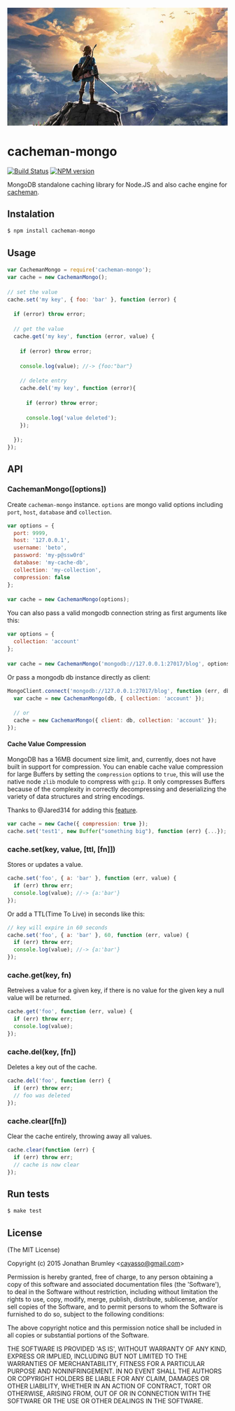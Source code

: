   
![my love](./logo.png)

# cacheman-mongo

[![Build Status](https://travis-ci.org/cayasso/cacheman-mongo.png?branch=master)](https://travis-ci.org/cayasso/cacheman-mongo)
[![NPM version](https://badge.fury.io/js/cacheman-mongo.png)](http://badge.fury.io/js/cacheman-mongo)

MongoDB standalone caching library for Node.JS and also cache engine for [cacheman](https://github.com/cayasso/cacheman).

## Instalation

``` bash
$ npm install cacheman-mongo
```

## Usage

```javascript
var CachemanMongo = require('cacheman-mongo');
var cache = new CachemanMongo();

// set the value
cache.set('my key', { foo: 'bar' }, function (error) {

  if (error) throw error;

  // get the value
  cache.get('my key', function (error, value) {

    if (error) throw error;

    console.log(value); //-> {foo:"bar"}

    // delete entry
    cache.del('my key', function (error){
      
      if (error) throw error;

      console.log('value deleted');
    });

  });
});
```

## API

### CachemanMongo([options])

Create `cacheman-mongo` instance. `options` are mongo valid options including `port`, `host`, `database` and `collection`.

```javascript
var options = { 
  port: 9999,
  host: '127.0.0.1',
  username: 'beto',
  password: 'my-p@ssw0rd'
  database: 'my-cache-db',
  collection: 'my-collection',
  compression: false
};

var cache = new CachemanMongo(options);
```

You can also pass a valid mongodb connection string as first arguments like this:

```javascript
var options = {
  collection: 'account'
};

var cache = new CachemanMongo('mongodb://127.0.0.1:27017/blog', options);
```

Or pass a mongodb db instance directly as client:

```javascript
MongoClient.connect('mongodb://127.0.0.1:27017/blog', function (err, db) {
  var cache = new CachemanMongo(db, { collection: 'account' });

  // or
  cache = new CachemanMongo({ client: db, collection: 'account' });
});
```

#### Cache Value Compression

MongoDB has a 16MB document size limit, and, currently, does not have built in support for compression. You can enable cache value compression for large Buffers by setting the `compression` options to `true`, this will use the native node `zlib` module to compress with `gzip`. It only compresses Buffers because of the complexity in correctly decompressing and deserializing the variety of data structures and string encodings.

Thanks to @Jared314 for adding this [feature](https://github.com/cayasso/cacheman-mongo/pull/2).

```javascript
var cache = new Cache({ compression: true });
cache.set('test1', new Buffer("something big"), function (err) {...});

```
### cache.set(key, value, [ttl, [fn]])

Stores or updates a value.

```javascript
cache.set('foo', { a: 'bar' }, function (err, value) {
  if (err) throw err;
  console.log(value); //-> {a:'bar'}
});
```

Or add a TTL(Time To Live) in seconds like this:

```javascript
// key will expire in 60 seconds
cache.set('foo', { a: 'bar' }, 60, function (err, value) {
  if (err) throw err;
  console.log(value); //-> {a:'bar'}
});
```

### cache.get(key, fn)

Retreives a value for a given key, if there is no value for the given key a null value will be returned.

```javascript
cache.get('foo', function (err, value) {
  if (err) throw err;
  console.log(value);
});
```

### cache.del(key, [fn])

Deletes a key out of the cache.

```javascript
cache.del('foo', function (err) {
  if (err) throw err;
  // foo was deleted
});
```

### cache.clear([fn])

Clear the cache entirely, throwing away all values.

```javascript
cache.clear(function (err) {
  if (err) throw err;
  // cache is now clear
});
```

## Run tests

``` bash
$ make test
```

## License

(The MIT License)

Copyright (c) 2015 Jonathan Brumley &lt;cayasso@gmail.com&gt;

Permission is hereby granted, free of charge, to any person obtaining
a copy of this software and associated documentation files (the
'Software'), to deal in the Software without restriction, including
without limitation the rights to use, copy, modify, merge, publish,
distribute, sublicense, and/or sell copies of the Software, and to
permit persons to whom the Software is furnished to do so, subject to
the following conditions:

The above copyright notice and this permission notice shall be
included in all copies or substantial portions of the Software.

THE SOFTWARE IS PROVIDED 'AS IS', WITHOUT WARRANTY OF ANY KIND,
EXPRESS OR IMPLIED, INCLUDING BUT NOT LIMITED TO THE WARRANTIES OF
MERCHANTABILITY, FITNESS FOR A PARTICULAR PURPOSE AND NONINFRINGEMENT.
IN NO EVENT SHALL THE AUTHORS OR COPYRIGHT HOLDERS BE LIABLE FOR ANY
CLAIM, DAMAGES OR OTHER LIABILITY, WHETHER IN AN ACTION OF CONTRACT,
TORT OR OTHERWISE, ARISING FROM, OUT OF OR IN CONNECTION WITH THE
SOFTWARE OR THE USE OR OTHER DEALINGS IN THE SOFTWARE.
